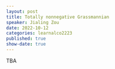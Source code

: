 ```yaml
---
layout: post
title: Totally nonnegative Grassmannian
speaker: Jialing Zou
date: 2022-10-12
categories: learnalco2223
published: true
show-date: true
---
```

TBA